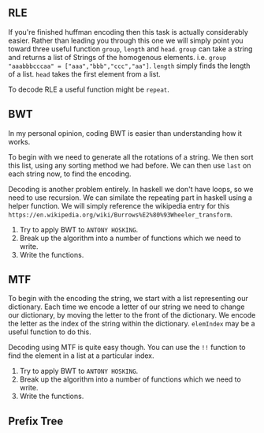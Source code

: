 ## RLE

If you're finished huffman encoding then this task is actually considerably easier. Rather than leading you through this one we will simply point you toward three useful function `group`, `length` and `head`. `group` can take a string and returns a list of Strings of the homogenous elements. i.e. `group "aaabbbcccaa" = ["aaa","bbb","ccc","aa"]`. `length` simply finds the length of a list. `head` takes the first element from a list.

To decode RLE a useful function might be `repeat`.

## BWT

In my personal opinion, coding BWT is easier than understanding how it works. 

To begin with we need to generate all the rotations of a string. We then sort this list, using any sorting method we had before. We can then use `last` on each string now, to find the encoding. 

Decoding is another problem entirely. In haskell we don't have loops, so we need to use recursion. We can similate the repeating part in haskell using a helper function. We will simply reference the wikipedia entry for this `https://en.wikipedia.org/wiki/Burrows%E2%80%93Wheeler_transform`. 

1. Try to apply BWT to `ANTONY HOSKING`.
2. Break up the algorithm into a number of functions which we need to write. 
3. Write the functions.

## MTF

To begin with the encoding the string, we start with a list representing our dictionary. Each time we encode a letter of our string we need to change our dictionary, by moving the letter to the front of the dictionary. We encode the letter as the index of the string within the dictionary. `elemIndex` may be a useful function to do this. 

Decoding using MTF is quite easy though. You can use the `!!` function to find the element in a list at a particular index. 

1. Try to apply BWT to `ANTONY HOSKING`.
2. Break up the algorithm into a number of functions which we need to write. 
3. Write the functions.

## Prefix Tree

